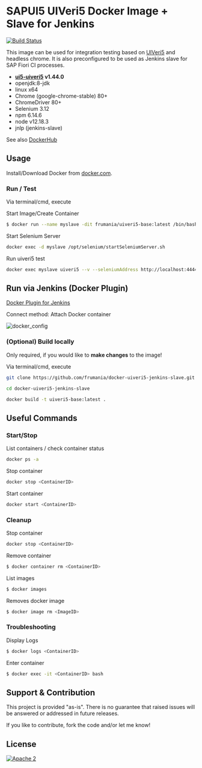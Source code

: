 # SAPUI5 UIVeri5 Docker Image + Slave for Jenkins

[![Build Status](https://travis-ci.org/frumania/docker-uiveri5-jenkins-slave.svg?branch=master)](https://travis-ci.org/frumania/docker-uiveri5-jenkins-slave)

This image can be used for integration testing based on [UIVeri5](https://github.com/SAP/ui5-uiveri5) and headless chrome. It is also preconfigured to be used as Jenkins slave for SAP Fiori CI processes.

* **[ui5-uiveri5](https://github.com/SAP/ui5-uiveri5) v1.44.0**
* openjdk:8-jdk
* linux x64
* Chrome (google-chrome-stable) 80+
* ChromeDriver 80+
* Selenium 3.12
* npm 6.14.6
* node v12.18.3
* jnlp (jenkins-slave)

See also [DockerHub](https://hub.docker.com/r/frumania/uiveri5-base/)

## Usage

Install/Download Docker from [docker.com](https://www.docker.com/get-started).

### Run / Test

Via terminal/cmd, execute

Start Image/Create Container
```bash
$ docker run --name myslave -dit frumania/uiveri5-base:latest /bin/bash
```

Start Selenium Server
```bash
docker exec -d myslave /opt/selenium/startSeleniumServer.sh
```

Run uiveri5 test
```bash
docker exec myslave uiveri5 --v --seleniumAddress http://localhost:4444/wd/hub ...
```

## Run via Jenkins (Docker Plugin)

[Docker Plugin for Jenkins](https://plugins.jenkins.io/docker-plugin)

Connect method: Attach Docker container

![docker_config](https://github.com/frumania/docker-uiveri5-jenkins-slave/blob/master/docs/img/docker_config.png)

### (Optional) Build locally

Only required, if you would like to **make changes** to the image!  

Via terminal/cmd, execute
```bash
git clone https://github.com/frumania/docker-uiveri5-jenkins-slave.git  
```

```bash
cd docker-uiveri5-jenkins-slave
```

```bash
docker build -t uiveri5-base:latest .
```

## Useful Commands

### Start/Stop

List containers / check container status
```bash
docker ps -a
```

Stop container
```bash
docker stop <ContainerID>  
```

Start container
```bash
docker start <ContainerID>  
```

### Cleanup

Stop container
```bash
docker stop <ContainerID>  
```

Remove container
```bash
$ docker container rm <ContainerID>  
```

List images
```bash
$ docker images  
```

Removes docker image
```bash
$ docker image rm <ImageID>  
```

### Troubleshooting

Display Logs
```bash
$ docker logs <ContainerID>  
```

Enter container
```bash
$ docker exec -it <ContainerID> bash 
```

## Support & Contribution

This project is provided "as-is". There is no guarantee that raised issues will be answered or addressed in future releases.

If you like to contribute, fork the code and/or let me know!

## License

[![Apache 2](https://img.shields.io/badge/license-Apache%202-blue.svg)](./LICENSE.txt)
